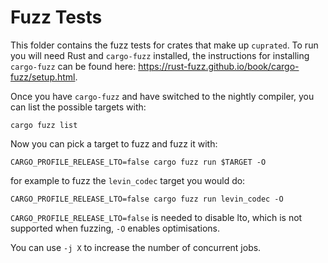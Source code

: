  # Fuzz Tests
 
This folder contains the fuzz tests for crates that make up `cuprated`. To run you will need Rust and `cargo-fuzz` 
installed, the instructions for installing `cargo-fuzz` can be found here: https://rust-fuzz.github.io/book/cargo-fuzz/setup.html.

Once you have `cargo-fuzz` and have switched to the nightly compiler, you can list the possible targets with:

```
cargo fuzz list
```

Now you can pick a target to fuzz and fuzz it with:

```
CARGO_PROFILE_RELEASE_LTO=false cargo fuzz run $TARGET -O
```

for example to fuzz the `levin_codec` target you would do:

```
CARGO_PROFILE_RELEASE_LTO=false cargo fuzz run levin_codec -O
```

`CARGO_PROFILE_RELEASE_LTO=false` is needed to disable lto, which is not supported when fuzzing, `-O` enables optimisations.

You can use `-j X` to increase the number of concurrent jobs.
